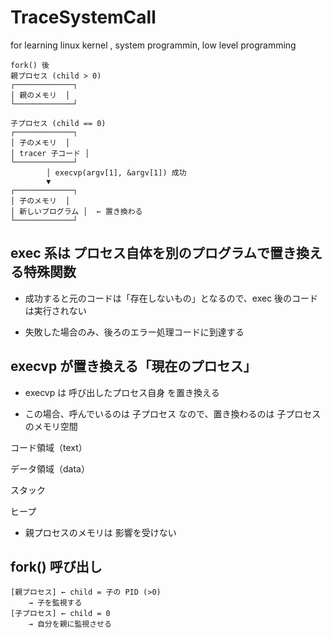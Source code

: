 # TraceSystemCall
for learning linux kernel ,   system programmin, low level programming

```
fork() 後
親プロセス (child > 0)
┌─────────────┐
│ 親のメモリ  │
└─────────────┘

子プロセス (child == 0)
┌─────────────┐
│ 子のメモリ  │
│ tracer 子コード │
└─────────────┘
        │ execvp(argv[1], &argv[1]) 成功
        ▼
┌─────────────┐
│ 子のメモリ  │
│ 新しいプログラム │  ← 置き換わる
└─────────────┘

```

## exec 系は プロセス自体を別のプログラムで置き換える特殊関数

- 成功すると元のコードは「存在しないもの」となるので、exec 後のコードは実行されない

- 失敗した場合のみ、後ろのエラー処理コードに到達する


## execvp が置き換える「現在のプロセス」

- execvp は 呼び出したプロセス自身 を置き換える
  

- この場合、呼んでいるのは 子プロセス なので、置き換わるのは 子プロセスのメモリ空間

コード領域（text）

データ領域（data）

スタック

ヒープ


- 親プロセスのメモリは 影響を受けない


## fork() 呼び出し
```
[親プロセス] ← child = 子の PID (>0)
    → 子を監視する
[子プロセス] ← child = 0
    → 自分を親に監視させる
```
